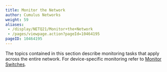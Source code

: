 ```yaml
---
title: Monitor the Network
author: Cumulus Networks
weight: 59
aliases:
 - /display/NETQ21/Monitor+the+Network
 - /pages/viewpage.action?pageId=10464195
pageID: 10464195
---
```

The topics contained in this section describe monitoring tasks that
apply across the entire network. For device-specific monitoring refer to
[Monitor Switches](/version/cumulus-netq-21/Cumulus-NetQ-UI-User-Guide/Monitor-Switches).
